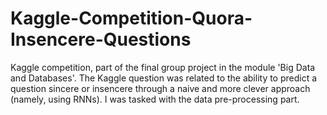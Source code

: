 # Kaggle-Competition-Quora-Insencere-Questions
Kaggle competition, part of the final group project in the module 'Big Data and Databases'. The Kaggle question was related to the ability to predict a question sincere or insencere through a naive and more clever approach (namely, using RNNs). I was tasked with the data pre-processing part. 
